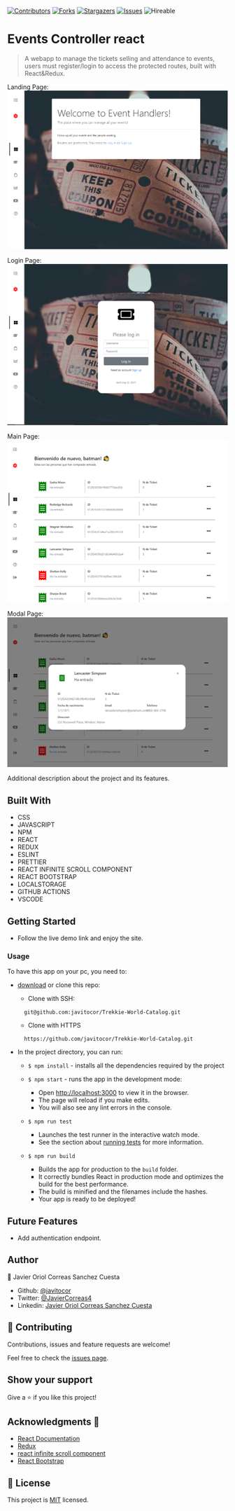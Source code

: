 <!--
*** Thanks for checking out this README Template. If you have a suggestion that would
*** make this better, please fork the repo and create a pull request or simply open
*** an issue with the tag "enhancement".
*** Thanks again! Now go create something AMAZING! :D
-->

<!-- PROJECT SHIELDS -->
<!--
*** I'm using markdown "reference style" links for readability.
*** Reference links are enclosed in brackets [ ] instead of parentheses ( ).
*** See the bottom of this document for the declaration of the reference variables
*** for contributors-url, forks-url, etc. This is an optional, concise syntax you may use.
*** https://www.markdownguide.org/basic-syntax/#reference-style-links
-->
[![Contributors][contributors-shield]][contributors-url] 
[![Forks][forks-shield]][forks-url] 
[![Stargazers][stars-shield]][stars-url] 
[![Issues][issues-shield]][issues-url] 
![Hireable](https://cdn.rawgit.com/hiendv/hireable/master/styles/default/yes.svg) 

# Events Controller react

>  A webapp to manage the tickets selling and attendance to events, users must register/login to access the protected routes, built with React&Redux.


Landing Page:
![screenshot](./src/assets/screenshot.png)

Login Page: 
![screenshot](./src/assets/screenshot4.png)

Main Page: 
![screenshot](./src/assets/screenshot2.png)

Modal Page: 
![screenshot](./src/assets/screenshot3.png)

Additional description about the project and its features.

## Built With

- CSS
- JAVASCRIPT
- NPM
- REACT
- REDUX
- ESLINT
- PRETTIER
- REACT INFINITE SCROLL COMPONENT
- REACT BOOTSTRAP
- LOCALSTORAGE
- GITHUB ACTIONS
- VSCODE

## Getting Started
- Follow the live demo link and enjoy the site.

### Usage
To have this app on your pc, you need to:
* [download](https://github.com/javitocor/Trekkie-World-Catalog/archive/development.zip) or clone this repo:
  - Clone with SSH:
  ```
    git@github.com:javitocor/Trekkie-World-Catalog.git
  ```
  - Clone with HTTPS
  ```
    https://github.com/javitocor/Trekkie-World-Catalog.git
  ```

* In the project directory, you can run:

  - `$ npm install` - installs all the dependencies required by the project

  - `$ npm start` - runs the app in the development mode:
    - Open [http://localhost:3000](http://localhost:3000) to view it in the browser.
    - The page will reload if you make edits.
    - You will also see any lint errors in the console.

  - `$ npm run test`
    - Launches the test runner in the interactive watch mode.
    - See the section about [running tests](https://facebook.github.io/create-react-app/docs/running-tests) for more information.

  - `$ npm run build`
    - Builds the app for production to the `build` folder.
    - It correctly bundles React in production mode and optimizes the build for the best performance.
    - The build is minified and the filenames include the hashes.
    - Your app is ready to be deployed!

## Future Features
- Add authentication endpoint.

## Author

👤 Javier Oriol Correas Sanchez Cuesta 
- Github: [@javitocor](https://github.com/javitocor) 
- Twitter: [@JavierCorreas4](https://twitter.com/JavierCorreas4) 
- Linkedin: [Javier Oriol Correas Sanchez Cuesta](https://www.linkedin.com/in/javier-correas-sanchez-cuesta-15289482/) 

## 🤝 Contributing

Contributions, issues and feature requests are welcome!

Feel free to check the [issues page](https://github.com/javitocor/Trekkie-World-Catalog/issues).

## Show your support

Give a ⭐️ if you like this project!

## Acknowledgments 🚀

- [React Documentation](https://reactjs.org/docs/getting-started.html)
- [Redux](https://redux.js.org/)
- [react infinite scroll component](https://github.com/ankeetmaini/react-infinite-scroll-component)
- [React Bootstrap](https://react-bootstrap.github.io/)

## 📝 License

This project is [MIT](lic.url) licensed.

<!-- MARKDOWN LINKS & IMAGES -->
<!-- https://www.markdownguide.org/basic-syntax/#reference-style-links -->
[contributors-shield]: https://img.shields.io/github/contributors/javitocor/Trekkie-World-Catalog.svg?style=flat-square
[contributors-url]: https://github.com/javitocor/Trekkie-World-Catalog/graphs/contributors
[forks-shield]: https://img.shields.io/github/forks/javitocor/Trekkie-World-Catalog.svg?style=flat-square
[forks-url]: https://github.com/javitocor/Trekkie-World-Catalog/network/members
[stars-shield]: https://img.shields.io/github/stars/javitocor/Trekkie-World-Catalog.svg?style=flat-square
[stars-url]: https://github.com/javitocor/Trekkie-World-Catalog/stargazers
[issues-shield]: https://img.shields.io/github/issues/javitocor/Trekkie-World-Catalog.svg?style=flat-square
[issues-url]: https://github.com/javitocor/Trekkie-World-Catalog/issues